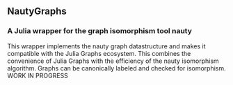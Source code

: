 ## NautyGraphs
### A Julia wrapper for the graph isomorphism tool nauty

This wrapper implements the nauty graph datastructure and makes it compatible with the Julia Graphs ecosystem. This combines the convenience of Julia Graphs with the efficiency of the nauty isomorphism algorithm. Graphs can be canonically labeled and checked for isomorphism.
WORK IN PROGRESS
